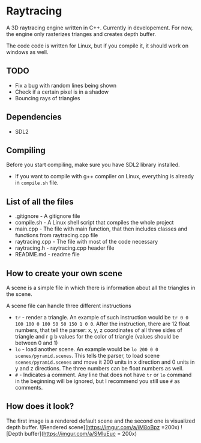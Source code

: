 # Raytracing

A 3D raytracing engine written in C++.
Currently in developement.
For now, the engine only rasterizes trianges and creates depth buffer.

The code code is written for Linux, but if you compile it, it should work on windows as well.

## TODO
* Fix a bug with random lines being shown
* Check if a certain pixel is in a shadow
* Bouncing rays of triangles

## Dependencies
* SDL2

## Compiling
Before you start compiling, make sure you have SDL2 library installed.

* If you want to compile with g++ compiler on Linux, everything is already in `compile.sh` file.

## List of all the files
* .gitignore - A gitignore file
* compile.sh - A Linux shell script that compiles the whole project
* main.cpp - The file with main function, that then includes classes and functions from raytracing.cpp file
* raytracing.cpp - The file with most of the code necessary
* raytracing.h - raytracing.cpp header file
* README.md - readme file

## How to create your own scene

A scene is a simple file in which there is information about all the triangles in the scene.

A scene file can handle three different instructions
* `tr` - render a triangle. An example of such instruction would be `tr 0 0 100 100 0 100 50 50 150 1 0 0`. After the instruction, there are 12 float numbers, that tell the parser: x, y, z coordinates of all three sides of triangle and r g b values for the color of triangle (values should be between 0 and 1)
* `lo` - load another scene. An example would be `lo 200 0 0 scenes/pyramid.scenes`. This tells the parser, to load scene `scenes/pyramid.scenes` and move it 200 units in x direction and 0 units in y and z directions. The three numbers can be float numbers as well.
* `#` - Indicates a comment. Any line that does not have `tr` or `lo` command in the beginning will be ignored, but I recommend you still use `#` as comments.

## How does it look?

The first image is a rendered default scene and the second one is visualized depth buffer.
![Rendered scene](https://imgur.com/a/iM8oBpz =200x)
![Depth buffer](https://imgur.com/a/SMluEuc = 200x)
